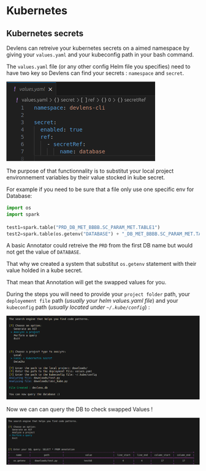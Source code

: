 # Kubernetes


## Kubernetes secrets 

Devlens can retreive your kubernetes secrets on a aimed namespace by giving your `values.yaml` and your kubeconfig path in your bash command.


The `values.yaml` file (or any other config Helm file you specifies) need to have two key so Devlens can find your secrets : `namespace` and `secret`.

![valuesyaml](/../static/img/kube/values.png?raw=true "valuesyaml")

The purpose of that functionnality is to substitut your local project environnement variables by their value stocked in kube secret.

For example if you need to be sure that a file only use one specific env for Database:

```python 
import os 
import spark

test1=spark.table("PRD_DB_MET_BBBB.SC_PARAM_MET.TABLE1")
test2=spark.table(os.getenv("DATABASE") + "_DB_MET_BBBB.SC_PARAM_MET.TABLE2")
```
A basic Annotator could retreive the `PRD` from the first DB name but would not get the value of `DATABASE`.

That why we created a system that substitut `os.getenv` statement with their value holded in a kube secret.

That mean that Annotation will get the swapped values for you.

During the steps you will need to provide your `project folder` path, your `deployement file` path (*usually your helm values.yaml file*) and your `kubeconfig` path (*usually located  under `~/.kube/config`*) :

![analyze](/../static/img/kube/analyze.png?raw=true "analyze")

Now we can can query the DB to check swapped Values !

![query](/../static/img/kube/query.png?raw=true "query")

